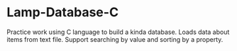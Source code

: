 # Lamp-Database-C
Practice work using C language to build a kinda database.
Loads data about items from text file. Support searching by value and sorting by a property. 
